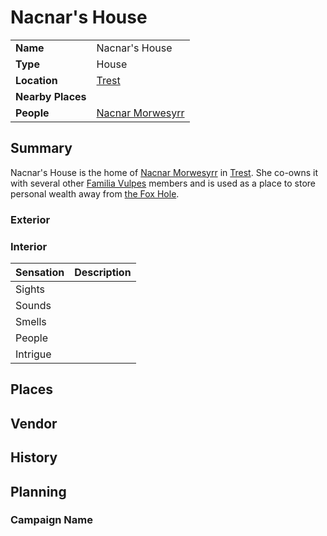 # Nacnar's House

|||
| --- | --- |
| **Name** | Nacnar's House | place.4
| **Type** | House |
| **Location** | [Trest](../../towns/trest.md) |
| **Nearby Places** | |
| **People** | [Nacnar Morwesyrr](../../../characters/nacnar-morwesyrr.md) |

## Summary

Nacnar's House is the home of [Nacnar Morwesyrr](../../../characters/nacnar-morwesyrr.md) in [Trest](../../towns/trest.md). She co-owns it with several other [Familia Vulpes](../../../organisations/familia-vulpes.md) members and is used as a place to store personal wealth away from [the Fox Hole](../the-fox-hole.md).

### Exterior

### Interior

| Sensation | Description |
| ---- | --- |
| Sights | |
| Sounds | |
| Smells | |
| People | |
| Intrigue | |

## Places

## Vendor

## History

## Planning

### Campaign Name
